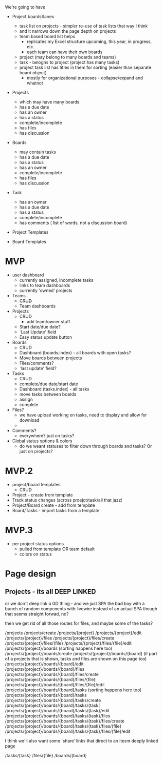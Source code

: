 We're going to have

* Project boards/lanes
  * task list on projects - simpler re-use of task lists that way I think
  * and it narrows down the page depth on projects
  * team based board list helps
    * replicates my Excel structure upcoming, this year, in progress, etc.
    * each team can have their own boards
  * project (may belong to many boards and teams)
  * task - belogns to project (project has many tasks)
  * project task list has titles in them for sorting (easier than separate board object)
    * mostly for organizational purposes - collapse/expand and whatnot

* Projects
  * which may have many boards
  * has a due date
  * has an owner
  * has a status
  * complete/incomplete
  * has files
  * has discussion
* Boards
  * may contain tasks
  * has a due date
  * has a status
  * has an owner
  * complete/incomplete
  * has files
  * has discussion
* Task
  * has an owner
  * has a due date
  * has a status
  * complete/incomplete
  * has comments ( list of words, not a discussion board)
* Project Templates
* Board Templates

# MVP
* user dashboard
  * currently assigned, incomplete tasks
  * links to team dashboards
  * currently 'owned' projects
* Teams
  * ~~CRUD~~
  * Team dashboards
* Projects
  * CRUD
    * add team/owner stuff
  * Start date/due date?
  * 'Last Update' field
  * Easy status update button
* Boards
  * CRUD
  * Dashboard (boards.index) - all boards with open tasks?
  * Move boards between projects
  * Files/comments?
  * 'last update' field?
* Tasks
  * CRUD
  * complete/due date/start date
  * Dashboard (tasks.index) - all tasks
  * move tasks between boards
  * assign
  * complete
* Files?
  * we have upload working on tasks, need to display and allow for download
  * 
* Comments?
  * everywhere? just on tasks? 
* Global status options & colors
  * do we weant statuses to filter down through boards and tasks? Or just on projects?

# MVP.2
* project/board templates
  * CRUD
* Project - create from template
* Track status changes (across proejct/task/all that jazz)
* Project/Board create - add from template
* Board/Tasks - import tasks from a template

# MVP.3
* per project status options
  * pulled from template OR team default
  * colors on status

# Page design

## Projects - its all DEEP LINKED
or we don't deep link a GD thing - and we just SPA the bad boy with a bunch of random components
with livewire instead of an actual SPA though
that seems straight forwad, no?

then we get rid of all those routes for files, and maybe some of the tasks? 

/projects
/projects/create
/projects/{project}
/projects/{project}/edit
/projects/{project}/files
/projects/{project}/files/create
/projects/{project}/files/{file}
/projects/{project}/files/{file}/edit
/projects/{project}/boards (sorting happens here too)
/projects/{project}/boards/create
/projects/{project}/boards/{board} (if part of a projects that is shown, tasks and files are shown on this page too)
/projects/{project}/boards/{board}/edit
/projects/{project}/boards/{board}/files
/projects/{project}/boards/{board}/files/create
/projects/{project}/boards/{board}/files/{file}
/projects/{project}/boards/{board}/files/{file}/edit
/projects/{project}/boards/{board}/tasks (sorting happens here too)
/projects/{project}/boards/{board}/tasks
/projects/{project}/boards/{board}/tasks/create
/projects/{project}/boards/{board}/tasks/{task|
/projects/{project}/boards/{board}/tasks/{task}/edit
/projects/{project}/boards/{board}/tasks/{task}/files
/projects/{project}/boards/{board}/tasks/{task}/files/create
/projects/{project}/boards/{board}/tasks/{task}/files/{file}
/projects/{project}/boards/{board}/tasks/{task}/files/{file}/edit

I think we'll also want some 'share' links that direct to an itesm deeply linked page

/tasks/{task}
/files/{file}
/boards/{board}
